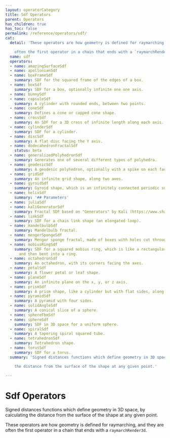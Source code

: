 ```yaml
---
layout: operatorCategory
title: Sdf Operators
parent: Operators
has_children: true
has_toc: false
permalink: /reference/operators/sdf/
cat:
  detail: 'These operators are how geometry is defined for raymarching, and they are

    often the first operator in a chain that ends with a `raymarchRender3d`.'
  name: sdf
  operators:
  - name: amazingSurfaceSdf
  - name: apollonianSdf
  - name: boxFrameSdf
    summary: SDF for the squared frame of the edges of a box.
  - name: boxSdf
    summary: SDF for a box, optionally infinite one one axis.
  - name: bunnySdf
  - name: capsuleSdf
    summary: A cylinder with rounded ends, between two points.
  - name: coneSdf
    summary: Defines a cone or capped cone shape.
  - name: crossSdf
    summary: An SDF for a 3D cross of infinite length along each axis.
  - name: cylinderSdf
    summary: SDF for a cylinder.
  - name: discSdf
    summary: A flat disc facing the Y axis.
  - name: dodecahedronFractalSdf
    status: beta
  - name: generalizedPolyhedronSdf
    summary: Generates one of several different types of polyhedra.
  - name: geodesicSdf
    summary: A geodesic polyhedron, optionally with a spike on each face.
  - name: gridSdf
    summary: An infinite grid shape, along two axes.
  - name: gyroidSdf
    summary: Gyroid shape, which is an infinitely connected periodic surface.
  - name: helixSdf
    summary: '## Parameters'
  - name: juliaSdf
  - name: kaliGeneratorSdf
    summary: Fractal SDF based on "Generators" by Kali (https://www.shadertoy.com/view/Xtf3Rn).
  - name: linkSdf
    summary: SDF for a chain link shape (an elongated loop).
  - name: mandelbulbSdf
    summary: Mandelbulb fractal.
  - name: mengerSpongeSdf
    summary: Menger sponge fractal, made of boxes with holes cut through each axis.
  - name: mobiusRingSdf
    summary: SDF for a squared mobius ring, which is like a rectangular bar twisted
      and then bent into a ring.
  - name: octahedronSdf
    summary: An octahedron, with its corners facing the axes.
  - name: petalSdf
    summary: A flower petal or leaf shape.
  - name: planeSdf
    summary: An infinite plane on the x, y, or z axis.
  - name: prismSdf
    summary: A prism shape, like a cylinder but with flat sides, along the z axis.
  - name: pyramidSdf
    summary: A pyramid with four sides.
  - name: solidAngleSdf
    summary: A conical slice of a sphere.
  - name: sphereFbmSdf
  - name: sphereSdf
    summary: SDF in 3D space for a uniform sphere.
  - name: spiralSdf
    summary: A tapering spiral squared tube.
  - name: tetrahedronSdf
    summary: Tetrahedron shape.
  - name: torusSdf
    summary: SDF for a torus.
  summary: 'Signed distances functions which define geometry in 3D space, by calculating

    the distance from the surface of the shape at any given point.'

---
```


# Sdf Operators

Signed distances functions which define geometry in 3D space, by calculating
the distance from the surface of the shape at any given point.

These operators are how geometry is defined for raymarching, and they are
often the first operator in a chain that ends with a `raymarchRender3d`.
